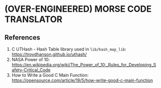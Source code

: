 # (OVER-ENGINEERED) MORSE CODE TRANSLATOR

## References
1. C UTHash - Hash Table library used in `lib/hash_map_lib`: https://troydhanson.github.io/uthash/
2. NASA Power of 10: https://en.wikipedia.org/wiki/The_Power_of_10:_Rules_for_Developing_Safety-Critical_Code
3. How to Write a Good C Main Function: https://opensource.com/article/19/5/how-write-good-c-main-function